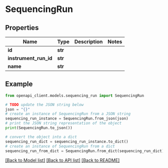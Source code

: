 # SequencingRun


## Properties

Name | Type | Description | Notes
------------ | ------------- | ------------- | -------------
**id** | **str** |  | 
**instrument_run_id** | **str** |  | 
**name** | **str** |  | 

## Example

```python
from openapi_client.models.sequencing_run import SequencingRun

# TODO update the JSON string below
json = "{}"
# create an instance of SequencingRun from a JSON string
sequencing_run_instance = SequencingRun.from_json(json)
# print the JSON string representation of the object
print(SequencingRun.to_json())

# convert the object into a dict
sequencing_run_dict = sequencing_run_instance.to_dict()
# create an instance of SequencingRun from a dict
sequencing_run_from_dict = SequencingRun.from_dict(sequencing_run_dict)
```
[[Back to Model list]](../README.md#documentation-for-models) [[Back to API list]](../README.md#documentation-for-api-endpoints) [[Back to README]](../README.md)


